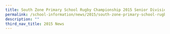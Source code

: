 ```yaml
---
title: South Zone Primary School Rugby Championship 2015 Senior Division
permalink: /school-information/news/2015/south-zone-primary-school-rugby-championship/
description: ""
third_nav_title: 2015 News
---
```

